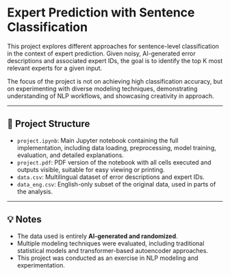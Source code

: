 # Expert Prediction with Sentence Classification

This project explores different approaches for sentence-level classification in the context of expert prediction. Given noisy, AI-generated error descriptions and associated expert IDs, the goal is to identify the top K most relevant experts for a given input.

The focus of the project is not on achieving high classification accuracy, but on experimenting with diverse modeling techniques, demonstrating understanding of NLP workflows, and showcasing creativity in approach.

---

## 📁 Project Structure

- `project.ipynb`: Main Jupyter notebook containing the full implementation, including data loading, preprocessing, model training, evaluation, and detailed explanations.
- `project.pdf`: PDF version of the notebook with all cells executed and outputs visible, suitable for easy viewing or printing.
- `data.csv`: Multilingual dataset of error descriptions and expert IDs.
- `data_eng.csv`: English-only subset of the original data, used in parts of the analysis.

---

## 💡 Notes

- The data used is entirely **AI-generated and randomized**.
- Multiple modeling techniques were evaluated, including traditional statistical models and transformer-based autoencoder approaches.
- This project was conducted as an exercise in NLP modeling and experimentation.


